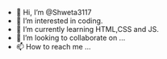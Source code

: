- 👋 Hi, I’m @Shweta3117
- 👀 I’m interested in coding.
- 🌱 I’m currently learning HTML,CSS and JS.
- 💞️ I’m looking to collaborate on ...
- 📫 How to reach me ...

<!---
Shweta3117/Shweta3117 is a ✨ special ✨ repository because its `README.md` (this file) appears on your GitHub profile.
You can click the Preview link to take a look at your changes.
--->
